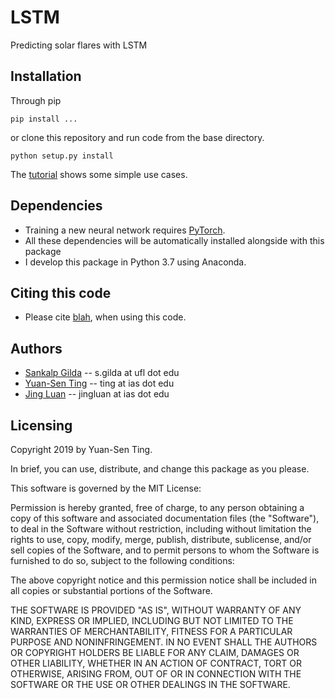 # LSTM

Predicting solar flares with LSTM

## Installation
Through pip
```
pip install ...
```

or clone this repository and run code from the base directory.
```
python setup.py install
````

The [tutorial](blah) shows some simple use cases.

## Dependencies
* Training a new neural network requires [PyTorch](http://pytorch.org/).
* All these dependencies will be automatically installed alongside with this package
* I develop this package in Python 3.7 using Anaconda.

## Citing this code
* Please cite [blah](blah), when using this code.

## Authors
* [Sankalp Gilda](https://www.astro.ufl.edu/people/graduate-students/sankalp-gilda/) -- s.gilda at ufl dot edu
* [Yuan-Sen Ting](http://www.sns.ias.edu/~ting/) -- ting at ias dot edu
* [Jing Luan](https://sites.google.com/view/jingluan-astrophysics) -- jingluan at ias dot edu

## Licensing

Copyright 2019 by Yuan-Sen Ting.

In brief, you can use, distribute, and change this package as you please.

This software is governed by the MIT License:

Permission is hereby granted, free of charge, to any person obtaining a copy
of this software and associated documentation files (the "Software"), to deal
in the Software without restriction, including without limitation the rights
to use, copy, modify, merge, publish, distribute, sublicense, and/or sell
copies of the Software, and to permit persons to whom the Software is
furnished to do so, subject to the following conditions:

The above copyright notice and this permission notice shall be included in
all copies or substantial portions of the Software.

THE SOFTWARE IS PROVIDED "AS IS", WITHOUT WARRANTY OF ANY KIND, EXPRESS OR
IMPLIED, INCLUDING BUT NOT LIMITED TO THE WARRANTIES OF MERCHANTABILITY,
FITNESS FOR A PARTICULAR PURPOSE AND NONINFRINGEMENT. IN NO EVENT SHALL THE
AUTHORS OR COPYRIGHT HOLDERS BE LIABLE FOR ANY CLAIM, DAMAGES OR OTHER
LIABILITY, WHETHER IN AN ACTION OF CONTRACT, TORT OR OTHERWISE, ARISING FROM,
OUT OF OR IN CONNECTION WITH THE SOFTWARE OR THE USE OR OTHER DEALINGS IN
THE SOFTWARE.
